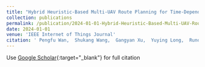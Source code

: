 ```yaml
---
title: "Hybrid Heuristic-Based Multi-UAV Route Planning for Time-Dependent Data Collection"
collection: publications
permalink: /publication/2024-01-01-Hybrid-Heuristic-Based-Multi-UAV-Route-Planning-for-Time-Dependent-Data-Collection
date: 2024-01-01
venue: 'IEEE Internet of Things Journal'
citation: ' Pengfu Wan,  Shukang Wang,  Gangyan Xu,  Yuying Long,  Runqiu Hu, &quot;Hybrid Heuristic-Based Multi-UAV Route Planning for Time-Dependent Data Collection.&quot; IEEE Internet of Things Journal, 2024.'
---
```

Use [Google Scholar](https://scholar.google.com/scholar?q=Hybrid+Heuristic+Based+Multi+UAV+Route+Planning+for+Time+Dependent+Data+Collection){:target="_blank"} for full citation